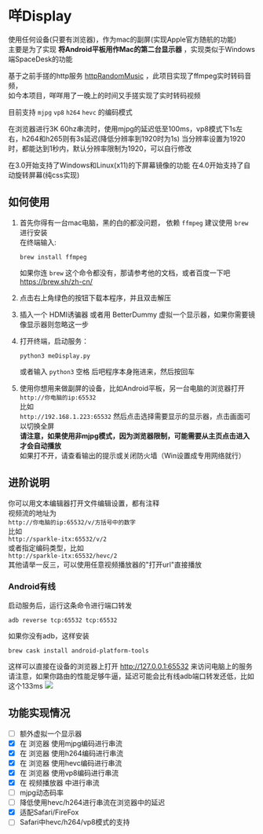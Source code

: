# 咩Display
使用任何设备(只要有浏览器)，作为mac的副屏(实现Apple官方随航的功能)   
主要是为了实现 **将Android平板用作Mac的第二台显示器** ，实现类似于Windows端SpaceDesk的功能 

基于之前手搓的http服务 [httpRandomMusic](https://github.com/zanjie1999/httpRandomMusic) ，此项目实现了ffmpeg实时转码音频，  
如今本项目，咩咩用了一晚上的时间又手搓实现了实时转码视频

目前支持 `mjpg` `vp8` `h264` `hevc` 的编码模式 

在浏览器进行3K 60hz串流时，使用mjpg的延迟低至100ms，vp8模式下1s左右，h264和h265则有3s延迟(降低分辨率到1920时为1s)
当分辨率设置为1920时，都能达到1秒内，默认分辨率限制为1920，可以自行修改 

在3.0开始支持了Windows和Linux(x11)的下屏幕镜像的功能
在4.0开始支持了自动旋转屏幕(纯css实现)

## 如何使用
1. 首先你得有一台mac电脑，黑的白的都没问题，
    依赖 `ffmpeg` 建议使用 `brew` 进行安装  
    在终端输入:  
    ```
    brew install ffmpeg
    ```
    如果你连 `brew` 这个命令都没有，那请参考他的文档，或者百度一下吧  
    https://brew.sh/zh-cn/

2. 点击右上角绿色的按钮下载本程序，并且双击解压

3. 插入一个 HDMI诱骗器 或者用 BetterDummy 虚拟一个显示器，如果你需要镜像显示器则忽略这一步

4. 打开终端，启动服务：  
    ```
    python3 meDisplay.py
    ```  
    或者输入 `python3` 空格 后吧程序本身拖进来，然后按回车

5. 使用你想用来做副屏的设备，比如Android平板，另一台电脑的浏览器打开  
    `http://你电脑的ip:65532`  
    比如  
    `http://192.168.1.223:65532`
    然后点击选择需要显示的显示器，点击画面可以切换全屏  
    **请注意，如果使用非mjpg模式，因为浏览器限制，可能需要从主页点击进入才会自动播放**  
    如果打不开，请查看输出的提示或关闭防火墙（Win设置成专用网络就行）

## 进阶说明
你可以用文本编辑器打开文件编辑设置，都有注释  
视频流的地址为  
`http://你电脑的ip:65532/v/方括号中的数字`  
比如  
`http://sparkle-itx:65532/v/2`  
或者指定编码类型，比如  
`http://sparkle-itx:65532/hevc/2`   
其他请举一反三，可以使用任意视频播放器的"打开url"直接播放

### Android有线
启动服务后，运行这条命令进行端口转发
```
adb reverse tcp:65532 tcp:65532
```
如果你没有adb，这样安装
```
brew cask install android-platform-tools
```
这样可以直接在设备的浏览器上打开 http://127.0.0.1:65532 来访问电脑上的服务  
请注意，如果你路由的性能足够牛逼，延迟可能会比有线adb端口转发还低，比如这个133ms
![](https://img.picui.cn/free/2024/10/09/670641a22896d.jpg)



## 功能实现情况
* [ ] 额外虚拟一个显示器
* [x] 在 浏览器 使用mjpg编码进行串流
* [x] 在 浏览器 使用h264编码进行串流
* [x] 在 浏览器 使用hevc编码进行串流
* [x] 在 浏览器 使用vp8编码进行串流
* [x] 在 视频播放器 中进行串流
* [ ] mjpg动态码率
* [ ] 降低使用hevc/h264进行串流在浏览器中的延迟
* [x] 适配Safari/FireFox
* [ ] Safari中hevc/h264/vp8模式的支持
